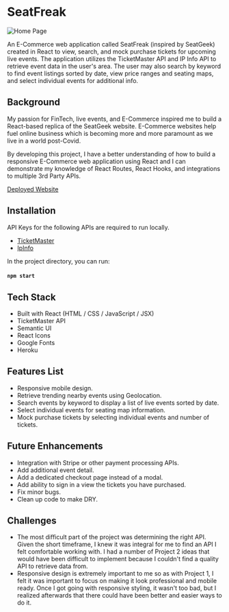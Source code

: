 # SeatFreak

![Home Page](https://i.imgur.com/Rq2rUoy.jpg)

An E-Commerce web application called SeatFreak (inspired by SeatGeek) created in React to view, search, and mock purchase tickets for upcoming live events. The application utilizes the TicketMaster API and IP Info API to retrieve event data in the user's area. The user may also search by keyword to find event listings sorted by date, view price ranges and seating maps, and select individual events for additional info.

## Background
My passion for FinTech, live events, and E-Commerce inspired me to build a React-based replica of the SeatGeek website. E-Commerce websites help fuel online business which is becoming more and more paramount as we live in a world post-Covid.

By developing this project, I have a better understanding of how to build a responsive E-Commerce web application using React and I can demonstrate my knowledge of React Routes, React Hooks, and integrations to multiple 3rd Party APIs.

[Deployed Website](https://seatfreak-ajz.herokuapp.com/)

## Installation
API Keys for the following APIs are required to run locally.
-   [TicketMaster](https://developer.ticketmaster.com/)
-   [IpInfo](https://ipinfo.io)

In the project directory, you can run:
#### `npm start`

## Tech Stack
-   Built with React (HTML / CSS / JavaScript / JSX)
-   TicketMaster API
-   Semantic UI
-   React Icons
-   Google Fonts
-   Heroku

## Features List
-   Responsive mobile design.
-   Retrieve trending nearby events using Geolocation.
-   Search events by keyword to display a list of live events sorted by date.
-   Select individual events for seating map information.
-   Mock purchase tickets by selecting individual events and number of tickets.

## Future Enhancements
-   Integration with Stripe or other payment processing APIs.
-   Add additional event detail.
-   Add a dedicated checkout page instead of a modal.
-   Add ability to sign in a view the tickets you have purchased.
-   Fix minor bugs.
-   Clean up code to make DRY.

## Challenges
-   The most difficult part of the project was determining the right API. Given the short timeframe, I knew it was integral for me to find an API I felt comfortable working with. I had a number of Project 2 ideas that would have been difficult to implement because I couldn't find a quality API to retrieve data from.
-   Responsive design is extremely important to me so as with Project 1, I felt it was important to focus on making it look professional and mobile ready. Once I got going with responsive styling, it wasn't too bad, but I realized afterwards that there could have been better and easier ways to do it.
